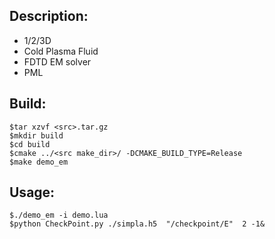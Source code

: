
Description:
----------------------
  - 1/2/3D
  - Cold Plasma Fluid
  - FDTD EM solver
  - PML

Build:
--------------
    $tar xzvf <src>.tar.gz
    $mkdir build
    $cd build
    $cmake ../<src make_dir>/ -DCMAKE_BUILD_TYPE=Release
    $make demo_em

Usage:
----------------------
    $./demo_em -i demo.lua
    $python CheckPoint.py ./simpla.h5  "/checkpoint/E"  2 -1&

